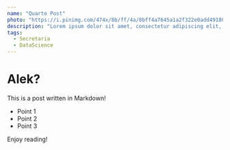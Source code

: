 ```yaml
---
name: "Quarto Post"
photo: "https://i.pinimg.com/474x/8b/ff/4a/8bff4a7645a1a2f322e0add49180cef8.jpg"
description: "Lorem ipsum dolor sit amet, consectetur adipiscing elit, sed do eiusmod tempor incididunt ut labore et dolore magna aliqua. Ut enim ad minim veniam, quis nostrud exercitation ullamco laboris nisi ut aliquip ex ea commodo consequat. Duis aute irure dolor in reprehenderit in voluptate velit esse cillum dolore eu fugiat nulla pariatur. Excepteur sint occaecat cupidatat non proident, sunt in culpa qui officia deserunt mollit anim id est laborum."
tags:
  - Secretaria
  - DataScience
---
```


# Alek?

This is a post written in Markdown!

- Point 1
- Point 2
- Point 3

Enjoy reading!
